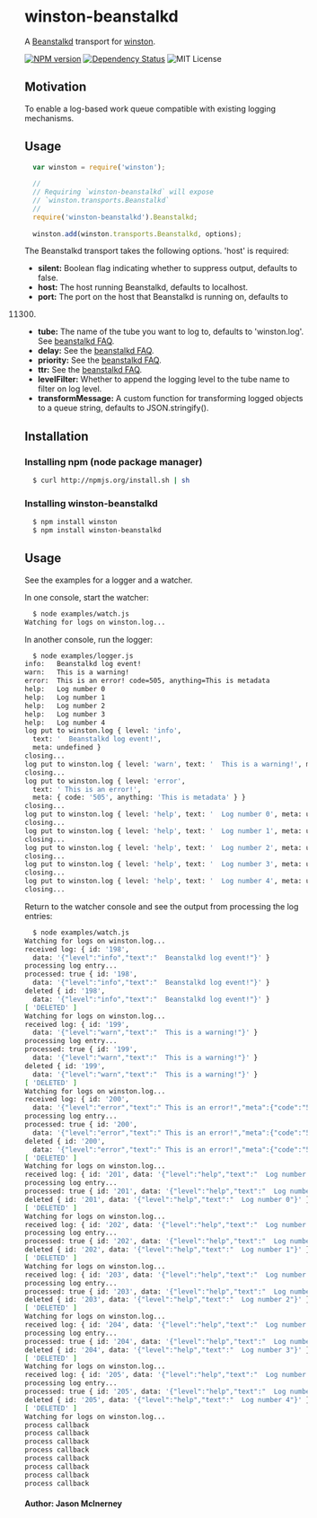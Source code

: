 # winston-beanstalkd
A [Beanstalkd][0] transport for [winston][0].

[![NPM version](https://img.shields.io/npm/v/winston-beanstalkd.svg)](https://www.npmjs.org/package/winston-beanstalkd) [![Dependency Status](https://david-dm.org/wwwslinger/winston-beanstalkd.png)](https://david-dm.org/wwwslinger/winston-beanstalkd)  ![MIT License](http://img.shields.io/badge/license-MIT-green.svg)

## Motivation
To enable a log-based work queue compatible with existing logging mechanisms.

## Usage
``` js
  var winston = require('winston');
  
  //
  // Requiring `winston-beanstalkd` will expose 
  // `winston.transports.Beanstalkd`
  //
  require('winston-beanstalkd').Beanstalkd;
  
  winston.add(winston.transports.Beanstalkd, options);
```

The Beanstalkd transport takes the following options. 'host' is required:

* __silent:__ Boolean flag indicating whether to suppress output, defaults to
false.
* __host:__ The host running Beanstalkd, defaults to localhost.
* __port:__ The port on the host that Beanstalkd is running on, defaults to
11300.
* __tube:__ The name of the tube you want to log to, defaults to 'winston.log'. See [beanstalkd FAQ][2].
* __delay:__ See the [beanstalkd FAQ][2].
* __priority:__ See the [beanstalkd FAQ][2].
* __ttr:__ See the [beanstalkd FAQ][2].
* __levelFilter:__ Whether to append the logging level to the tube name to filter on log level.
* __transformMessage:__ A custom function for transforming logged objects to a queue string, defaults to JSON.stringify().

## Installation

### Installing npm (node package manager)

``` bash
  $ curl http://npmjs.org/install.sh | sh
```

### Installing winston-beanstalkd

``` bash
  $ npm install winston
  $ npm install winston-beanstalkd
```

## Usage

See the examples for a logger and a watcher.

In one console, start the watcher:
```bash
  $ node examples/watch.js
Watching for logs on winston.log...
```

In another console, run the logger:
```bash
  $ node examples/logger.js
info:   Beanstalkd log event!
warn:   This is a warning!
error:  This is an error! code=505, anything=This is metadata
help:   Log number 0
help:   Log number 1
help:   Log number 2
help:   Log number 3
help:   Log number 4
log put to winston.log { level: 'info',
  text: '  Beanstalkd log event!',
  meta: undefined }
closing...
log put to winston.log { level: 'warn', text: '  This is a warning!', meta: undefined }
closing...
log put to winston.log { level: 'error',
  text: ' This is an error!',
  meta: { code: '505', anything: 'This is metadata' } }
closing...
log put to winston.log { level: 'help', text: '  Log number 0', meta: undefined }
closing...
log put to winston.log { level: 'help', text: '  Log number 1', meta: undefined }
closing...
log put to winston.log { level: 'help', text: '  Log number 2', meta: undefined }
closing...
log put to winston.log { level: 'help', text: '  Log number 3', meta: undefined }
closing...
log put to winston.log { level: 'help', text: '  Log number 4', meta: undefined }
closing...
```
Return to the watcher console and see the output from processing the log entries:
```bash
  $ node examples/watch.js
Watching for logs on winston.log...
received log: { id: '198',
  data: '{"level":"info","text":"  Beanstalkd log event!"}' }
processing log entry...
processed: true { id: '198',
  data: '{"level":"info","text":"  Beanstalkd log event!"}' }
deleted { id: '198',
  data: '{"level":"info","text":"  Beanstalkd log event!"}' }
[ 'DELETED' ]
Watching for logs on winston.log...
received log: { id: '199',
  data: '{"level":"warn","text":"  This is a warning!"}' }
processing log entry...
processed: true { id: '199',
  data: '{"level":"warn","text":"  This is a warning!"}' }
deleted { id: '199',
  data: '{"level":"warn","text":"  This is a warning!"}' }
[ 'DELETED' ]
Watching for logs on winston.log...
received log: { id: '200',
  data: '{"level":"error","text":" This is an error!","meta":{"code":"505","anything":"This is metadata"}}' }
processing log entry...
processed: true { id: '200',
  data: '{"level":"error","text":" This is an error!","meta":{"code":"505","anything":"This is metadata"}}' }
deleted { id: '200',
  data: '{"level":"error","text":" This is an error!","meta":{"code":"505","anything":"This is metadata"}}' }
[ 'DELETED' ]
Watching for logs on winston.log...
received log: { id: '201', data: '{"level":"help","text":"  Log number 0"}' }
processing log entry...
processed: true { id: '201', data: '{"level":"help","text":"  Log number 0"}' }
deleted { id: '201', data: '{"level":"help","text":"  Log number 0"}' }
[ 'DELETED' ]
Watching for logs on winston.log...
received log: { id: '202', data: '{"level":"help","text":"  Log number 1"}' }
processing log entry...
processed: true { id: '202', data: '{"level":"help","text":"  Log number 1"}' }
deleted { id: '202', data: '{"level":"help","text":"  Log number 1"}' }
[ 'DELETED' ]
Watching for logs on winston.log...
received log: { id: '203', data: '{"level":"help","text":"  Log number 2"}' }
processing log entry...
processed: true { id: '203', data: '{"level":"help","text":"  Log number 2"}' }
deleted { id: '203', data: '{"level":"help","text":"  Log number 2"}' }
[ 'DELETED' ]
Watching for logs on winston.log...
received log: { id: '204', data: '{"level":"help","text":"  Log number 3"}' }
processing log entry...
processed: true { id: '204', data: '{"level":"help","text":"  Log number 3"}' }
deleted { id: '204', data: '{"level":"help","text":"  Log number 3"}' }
[ 'DELETED' ]
Watching for logs on winston.log...
received log: { id: '205', data: '{"level":"help","text":"  Log number 4"}' }
processing log entry...
processed: true { id: '205', data: '{"level":"help","text":"  Log number 4"}' }
deleted { id: '205', data: '{"level":"help","text":"  Log number 4"}' }
[ 'DELETED' ]
Watching for logs on winston.log...
process callback
process callback
process callback
process callback
process callback
process callback
process callback
process callback

```

#### Author: Jason McInerney

[0]: https://github.com/kr/beanstalkd
[1]: https://github.com/flatiron/winston
[2]: https://github.com/kr/beanstalkd/wiki/faq
